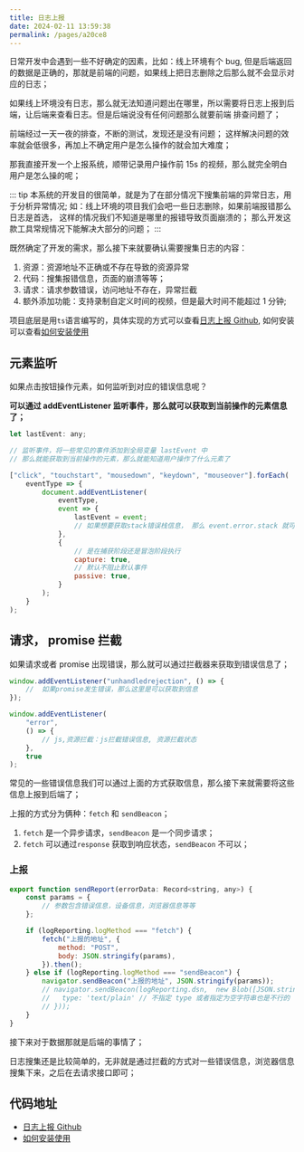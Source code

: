 ```yaml
---
title: 日志上报
date: 2024-02-11 13:59:38
permalink: /pages/a20ce8
---
```


日常开发中会遇到一些不好确定的因素，比如：线上环境有个 bug, 但是后端返回的数据是正确的，那就是前端的问题，如果线上把日志删除之后那么就不会显示对应的日志；

如果线上环境没有日志，那么就无法知道问题出在哪里，所以需要将日志上报到后端，让后端来查看日志。但是后端说没有任何问题那么就要前端 排查问题了；

前端经过一天一夜的排查，不断的测试，发现还是没有问题； 这样解决问题的效率就会低很多，再加上不确定用户是怎么操作的就会加大难度；

那我直接开发一个上报系统，顺带记录用户操作前 15s 的视频，那么就完全明白用户是怎么操的呢；

::: tip
本系统的开发目的很简单，就是为了在部分情况下搜集前端的异常日志，用于分析异常情况; 如：线上环境的项目我们会吧一些日志删除，如果前端报错那么日志是首选， 这样的情况我们不知道是哪里的报错导致页面崩溃的； 那么开发这款工具常规情况下能解决大部分的问题；
:::

既然确定了开发的需求，那么接下来就要确认需要搜集日志的内容：

1. 资源：资源地址不正确或不存在导致的资源异常
2. 代码：搜集报错信息，页面的崩溃等等；
3. 请求：请求参数错误，访问地址不存在，异常拦截
4. 额外添加功能：支持录制自定义时间的视频，但是最大时间不能超过 1 分钟;

项目底层是用`ts`语言编写的，具体实现的方式可以查看[日志上报 Github](https://github.com/wangxiaoze-view/log-repeorting#readme), 如何安装可以查看[如何安装使用](https://www.npmjs.com/package/log-reporting)

## 元素监听

如果点击按钮操作元素，如何监听到对应的错误信息呢？

**可以通过 addEventListener 监听事件，那么就可以获取到当前操作的元素信息了；**

```js
let lastEvent: any;

// 监听事件，将一些常见的事件添加到全局变量 lastEvent 中
// 那么就能获取到当前操作的元素，那么就能知道用户操作了什么元素了

["click", "touchstart", "mousedown", "keydown", "mouseover"].forEach(
	eventType => {
		document.addEventListener(
			eventType,
			event => {
				lastEvent = event;
				// 如果想要获取stack错误栈信息， 那么 event.error.stack 就可以获取到当前错误行等详细信息
			},
			{
				// 是在捕获阶段还是冒泡阶段执行
				capture: true,
				// 默认不阻止默认事件
				passive: true,
			}
		);
	}
);
```

## 请求， promise 拦截

如果请求或者 promise 出现错误，那么就可以通过拦截器来获取到错误信息了；

```js
window.addEventListener("unhandledrejection", () => {
	//  如果promise发生错误，那么这里是可以获取到信息
});

window.addEventListener(
	"error",
	() => {
		// js,资源拦截：js拦截错误信息, 资源拦截状态
	},
	true
);
```

常见的一些错误信息我们可以通过上面的方式获取信息，那么接下来就需要将这些信息上报到后端了；

上报的方式分为俩种：`fetch` 和 `sendBeacon`；

1. `fetch` 是一个异步请求，`sendBeacon` 是一个同步请求；
2. `fetch` 可以通过`response` 获取到响应状态，`sendBeacon` 不可以；

### 上报

```js
export function sendReport(errorData: Record<string, any>) {
	const params = {
		// 参数包含错误信息，设备信息，浏览器信息等等
	};

	if (logReporting.logMethod === "fetch") {
		fetch("上报的地址", {
			method: "POST",
			body: JSON.stringify(params),
		}).then();
	} else if (logReporting.logMethod === "sendBeacon") {
		navigator.sendBeacon("上报的地址", JSON.stringify(params));
		// navigator.sendBeacon(logReporting.dsn,  new Blob([JSON.stringify(params)], {
		//   type: 'text/plain' // 不指定 type 或者指定为空字符串也是不行的
		// }));
	}
}
```

接下来对于数据那就是后端的事情了；

日志搜集还是比较简单的，无非就是通过拦截的方式对一些错误信息，浏览器信息搜集下来，之后在去请求接口即可；

## 代码地址

- [日志上报 Github](https://github.com/wangxiaoze-view/log-repeorting#readme)
- [如何安装使用](https://www.npmjs.com/package/log-reporting)
